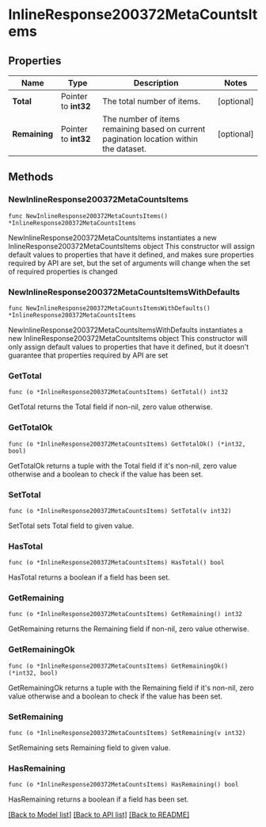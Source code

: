 # InlineResponse200372MetaCountsItems

## Properties

Name | Type | Description | Notes
------------ | ------------- | ------------- | -------------
**Total** | Pointer to **int32** | The total number of items. | [optional] 
**Remaining** | Pointer to **int32** | The number of items remaining based on current pagination location within the dataset. | [optional] 

## Methods

### NewInlineResponse200372MetaCountsItems

`func NewInlineResponse200372MetaCountsItems() *InlineResponse200372MetaCountsItems`

NewInlineResponse200372MetaCountsItems instantiates a new InlineResponse200372MetaCountsItems object
This constructor will assign default values to properties that have it defined,
and makes sure properties required by API are set, but the set of arguments
will change when the set of required properties is changed

### NewInlineResponse200372MetaCountsItemsWithDefaults

`func NewInlineResponse200372MetaCountsItemsWithDefaults() *InlineResponse200372MetaCountsItems`

NewInlineResponse200372MetaCountsItemsWithDefaults instantiates a new InlineResponse200372MetaCountsItems object
This constructor will only assign default values to properties that have it defined,
but it doesn't guarantee that properties required by API are set

### GetTotal

`func (o *InlineResponse200372MetaCountsItems) GetTotal() int32`

GetTotal returns the Total field if non-nil, zero value otherwise.

### GetTotalOk

`func (o *InlineResponse200372MetaCountsItems) GetTotalOk() (*int32, bool)`

GetTotalOk returns a tuple with the Total field if it's non-nil, zero value otherwise
and a boolean to check if the value has been set.

### SetTotal

`func (o *InlineResponse200372MetaCountsItems) SetTotal(v int32)`

SetTotal sets Total field to given value.

### HasTotal

`func (o *InlineResponse200372MetaCountsItems) HasTotal() bool`

HasTotal returns a boolean if a field has been set.

### GetRemaining

`func (o *InlineResponse200372MetaCountsItems) GetRemaining() int32`

GetRemaining returns the Remaining field if non-nil, zero value otherwise.

### GetRemainingOk

`func (o *InlineResponse200372MetaCountsItems) GetRemainingOk() (*int32, bool)`

GetRemainingOk returns a tuple with the Remaining field if it's non-nil, zero value otherwise
and a boolean to check if the value has been set.

### SetRemaining

`func (o *InlineResponse200372MetaCountsItems) SetRemaining(v int32)`

SetRemaining sets Remaining field to given value.

### HasRemaining

`func (o *InlineResponse200372MetaCountsItems) HasRemaining() bool`

HasRemaining returns a boolean if a field has been set.


[[Back to Model list]](../README.md#documentation-for-models) [[Back to API list]](../README.md#documentation-for-api-endpoints) [[Back to README]](../README.md)


